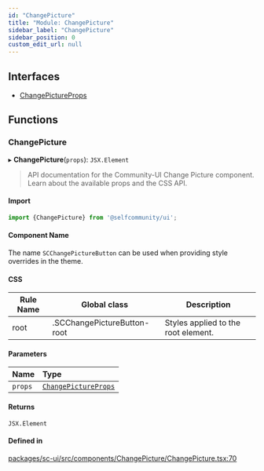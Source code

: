 ```yaml
---
id: "ChangePicture"
title: "Module: ChangePicture"
sidebar_label: "ChangePicture"
sidebar_position: 0
custom_edit_url: null
---
```


## Interfaces

- [ChangePictureProps](../interfaces/ChangePicture.ChangePictureProps)

## Functions

### ChangePicture

▸ **ChangePicture**(`props`): `JSX.Element`

> API documentation for the Community-UI Change Picture component. Learn about the available props and the CSS API.

#### Import

```jsx
import {ChangePicture} from '@selfcommunity/ui';
```

#### Component Name

The name `SCChangePictureButton` can be used when providing style overrides in the theme.

#### CSS

|Rule Name|Global class|Description|
|---|---|---|
|root|.SCChangePictureButton-root|Styles applied to the root element.|

#### Parameters

| Name | Type |
| :------ | :------ |
| `props` | [`ChangePictureProps`](../interfaces/ChangePicture.ChangePictureProps) |

#### Returns

`JSX.Element`

#### Defined in

[packages/sc-ui/src/components/ChangePicture/ChangePicture.tsx:70](https://github.com/selfcommunity/community-ui/blob/cab08cf/packages/sc-ui/src/components/ChangePicture/ChangePicture.tsx#L70)
